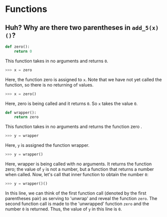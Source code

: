 # Functions

## Huh? Why are there two parentheses in `add_5(x)()`?

```python
def zero():
    return 0
```

This function takes in no arguments and returns `0`.

```python
>>> x = zero
```

Here, the function zero is assigned to `x`. Note that we have not yet called the function, so there is no returning of values.

```python
>>> x = zero()
```

Here, zero is being called and it returns `0`. So `x` takes the value `0`.

```python
def wrapper():
    return zero
```

This function takes in no arguments and returns the function zero
.

```python
>>> y = wrapper
```

Here, `y` is assigned the function wrapper.

```python
>>> y = wrapper()
```

Here, wrapper is being called with no arguments. It returns the function zero; the value of `y` is not a number, but a function that returns a number when called. Now, let's call that inner function to obtain the number `0`:

```python
>>> y = wrapper()()
```

In this line, we can think of the first function call (denoted by the first parentheses pair) as serving to 'unwrap' and reveal the function `zero`. The second function call is made to the 'unwrapped' function `zero` and the number `0` is returned. Thus, the value of `y` in this line is `0`.